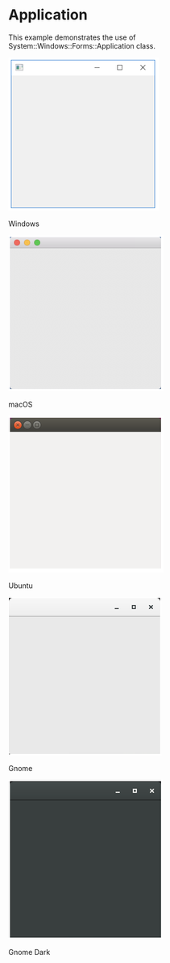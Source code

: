 # Application

This example demonstrates the use of System::Windows::Forms::Application class.

![GitHub Logo](../../../docs/Pictures/Examples/Forms/ApplicationW.png)

Windows

![GitHub Logo](../../../docs/Pictures/Examples/Forms/ApplicationM.png)

macOS

![GitHub Logo](../../../docs/Pictures/Examples/Forms/ApplicationU.png)

Ubuntu

![GitHub Logo](../../../docs/Pictures/Examples/Forms/ApplicationG.png)

Gnome

![GitHub Logo](../../../docs/Pictures/Examples/Forms/ApplicationGD.png)

Gnome Dark
